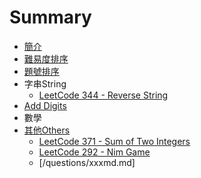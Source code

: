 # Summary

* [簡介](README.md)
* [難易度排序](sortbyacceptance.md)
* [題號排序](sortbynumber.md)
* 字串String
   * [LeetCode 344 - Reverse String](questions/344md.md)
* [Add Digits](questions/258md.md)
* 數學
* [其他Others](others.md)
   * [LeetCode 371 - Sum of Two Integers](question/371md.md)
   * [LeetCode 292 - Nim Game](questions/292md.md)
   * [/questions/xxxmd.md]

